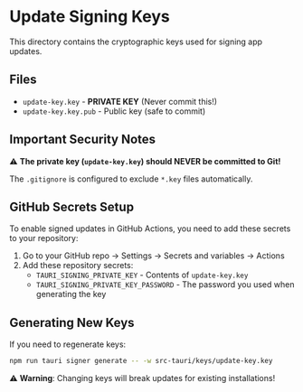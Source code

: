 # Update Signing Keys

This directory contains the cryptographic keys used for signing app updates.

## Files

- `update-key.key` - **PRIVATE KEY** (Never commit this!)
- `update-key.key.pub` - Public key (safe to commit)

## Important Security Notes

⚠️ **The private key (`update-key.key`) should NEVER be committed to Git!**

The `.gitignore` is configured to exclude `*.key` files automatically.

## GitHub Secrets Setup

To enable signed updates in GitHub Actions, you need to add these secrets to your repository:

1. Go to your GitHub repo → Settings → Secrets and variables → Actions
2. Add these repository secrets:
   - `TAURI_SIGNING_PRIVATE_KEY` - Contents of `update-key.key`
   - `TAURI_SIGNING_PRIVATE_KEY_PASSWORD` - The password you used when generating the key

## Generating New Keys

If you need to regenerate keys:

```bash
npm run tauri signer generate -- -w src-tauri/keys/update-key.key
```

⚠️ **Warning**: Changing keys will break updates for existing installations!

